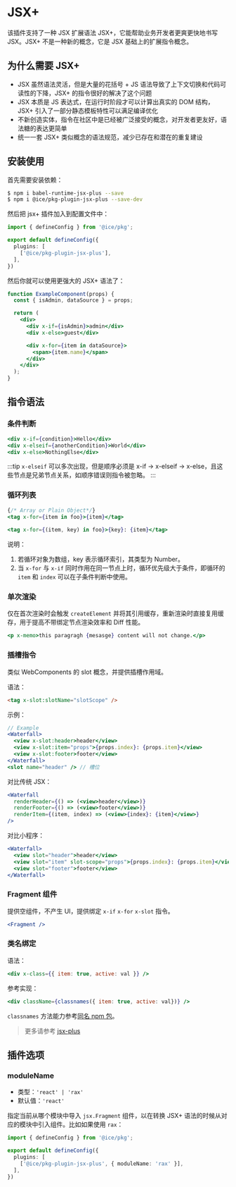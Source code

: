 # JSX+

该插件支持了一种 JSX 扩展语法 JSX+，它能帮助业务开发者更爽更快地书写 JSX。JSX+ 不是一种新的概念，它是 JSX 基础上的扩展指令概念。

## 为什么需要 JSX+

- JSX 虽然语法灵活，但是大量的花括号 + JS 语法导致了上下文切换和代码可读性的下降，JSX+ 的指令很好的解决了这个问题
- JSX 本质是 JS 表达式，在运行时阶段才可以计算出真实的 DOM 结构，JSX+ 引入了一部分静态模板特性可以满足编译优化
- 不新创造实体，指令在社区中是已经被广泛接受的概念，对开发者更友好，语法糖的表达更简单
- 统一一套 JSX+ 类似概念的语法规范，减少已存在和潜在的重复建设

## 安装使用

首先需要安装依赖：

```bash
$ npm i babel-runtime-jsx-plus --save
$ npm i @ice/pkg-plugin-jsx-plus --save-dev
```

然后把 jsx+ 插件加入到配置文件中：

```ts title="build.config.mts"
import { defineConfig } from '@ice/pkg';

export default defineConfig({
  plugins: [
    ['@ice/pkg-plugin-jsx-plus'],
  ],
})
```

然后你就可以使用更强大的 JSX+ 语法了：

```jsx
function ExampleComponent(props) {
  const { isAdmin, dataSource } = props;

  return (
    <div>
      <div x-if={isAdmin}>admin</div>
      <div x-else>guest</div>

      <div x-for={item in dataSource}>
        <span>{item.name}</span>
      </div>
    </div>
  );
}
```

## 指令语法

### 条件判断

```jsx
<div x-if={condition}>Hello</div>
<div x-elseif={anotherCondition}>World</div>
<div x-else>NothingElse</div>
```

:::tip
`x-elseif` 可以多次出现，但是顺序必须是 x-if -> x-elseif -> x-else，且这些节点是兄弟节点关系，如顺序错误则指令被忽略。
:::

### 循环列表

```jsx
{/* Array or Plain Object*/}
<tag x-for={item in foo}>{item}</tag>
  
<tag x-for={(item, key) in foo}>{key}: {item}</tag>
```

说明：

1. 若循环对象为数组，key 表示循环索引，其类型为 Number。
2. 当 `x-for` 与 `x-if` 同时作用在同一节点上时，循环优先级大于条件，即循环的 `item` 和 `index` 可以在子条件判断中使用。

### 单次渲染

仅在首次渲染时会触发 `createElement` 并将其引用缓存，重新渲染时直接复用缓存，用于提高不带绑定节点渲染效率和 Diff 性能。

```jsx
<p x-memo>this paragragh {mesasge} content will not change.</p>
```

### 插槽指令

类似 WebComponents 的 slot 概念，并提供插槽作用域。

语法：

```html
<tag x-slot:slotName="slotScope" />
```

示例：

```jsx
// Example
<Waterfall>
  <view x-slot:header>header</view>
  <view x-slot:item="props">{props.index}: {props.item}</view>
  <view x-slot:footer>footer</view>
</Waterfall>
<slot name="header" /> // 槽位
```

对比传统 JSX：

```jsx
<Waterfall
  renderHeader={() => (<view>header</view>)}
  renderFooter={() => (<view>footer</view>)}
  renderItem={(item, index) => (<view>{index}: {item}</view>}
/>
```

对比小程序：

```jsx
<Waterfall>
  <view slot="header">header</view>
  <view slot="item" slot-scope="props">{props.index}: {props.item}</view>
  <view slot="footer">footer</view>
</Waterfall>
```

### Fragment 组件

提供空组件，不产生 UI，提供绑定 `x-if` `x-for` `x-slot` 指令。

```jsx
<Fragment />
```

### 类名绑定

语法：

```jsx
<div x-class={{ item: true, active: val }} />
```

参考实现：

```jsx
<div className={classnames({ item: true, active: val})} />
```

`classnames` 方法能力参考[同名 npm 包](https://npmjs.com/classnames)。

> 更多请参考 [jsx-plus](https://github.com/jsx-plus/jsx-plus)

## 插件选项

### moduleName

- 类型：`'react' | 'rax'`
- 默认值：`'react'`

指定当前从哪个模块中导入 `jsx.Fragment` 组件，以在转换 JSX+ 语法的时候从对应的模块中引入组件。比如如果使用 `rax`：

```ts title="build.config.mts"
import { defineConfig } from '@ice/pkg';

export default defineConfig({
  plugins: [
    ['@ice/pkg-plugin-jsx-plus', { moduleName: 'rax' }],
  ],
})
```

